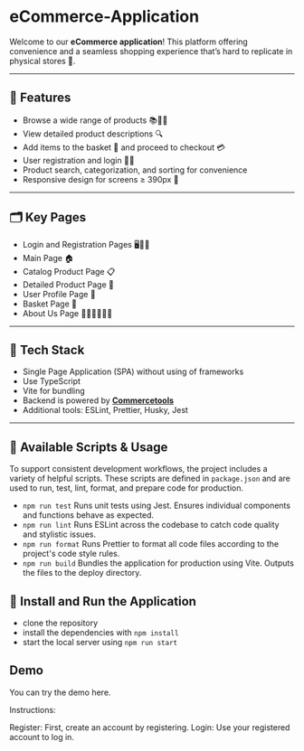 # eCommerce-Application

Welcome to our **eCommerce application**!
This platform offering convenience and a seamless shopping experience that’s hard to replicate in physical stores 🚀.

---

## 🌟 Features

- Browse a wide range of products 📚👗👟
- View detailed product descriptions 🔍
- Add items to the basket 🛒 and proceed to checkout 💳
- User registration and login 📝🔐
- Product search, categorization, and sorting for convenience
- Responsive design for screens ≥ 390px 📲

---

## 🗂️ Key Pages

- Login and Registration Pages 🖥️🔐📝
- Main Page 🏠
- Catalog Product Page 📋
- Detailed Product Page 🔎
- User Profile Page 👤
- Basket Page 🛒
- About Us Page 🙋‍♂️🙋‍♀️🙋‍♀️

---

## 🧠 Tech Stack

- Single Page Application (SPA) without using of frameworks
- Use TypeScript
- Vite for bundling
- Backend is powered by **[Commercetools](https://commercetools.com/)**
- Additional tools: ESLint, Prettier, Husky, Jest

---

## 🧰 Available Scripts & Usage

To support consistent development workflows, the project includes a variety of helpful scripts. These scripts are defined in `package.json` and are used to run, test, lint, format, and prepare code for production.

- `npm run test`
  Runs unit tests using Jest. Ensures individual components and functions behave as expected.
- `npm run lint`
  Runs ESLint across the codebase to catch code quality and stylistic issues.
- `npm run format`
  Runs Prettier to format all code files according to the project's code style rules.
- `npm run build`
  Bundles the application for production using Vite. Outputs the files to the deploy directory.


## 🚀 Install and Run the Application

- clone the repository
- install the dependencies with `npm install`
- start the local server using `npm run start`

## Demo

You can try the demo here.

Instructions:

Register: First, create an account by registering.
Login: Use your registered account to log in.

